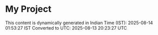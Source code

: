 # My Project

This content is dynamically generated in Indian Time (IST): 2025-08-14 01:53:27 IST
Converted to UTC: 2025-08-13 20:23:27 UTC

